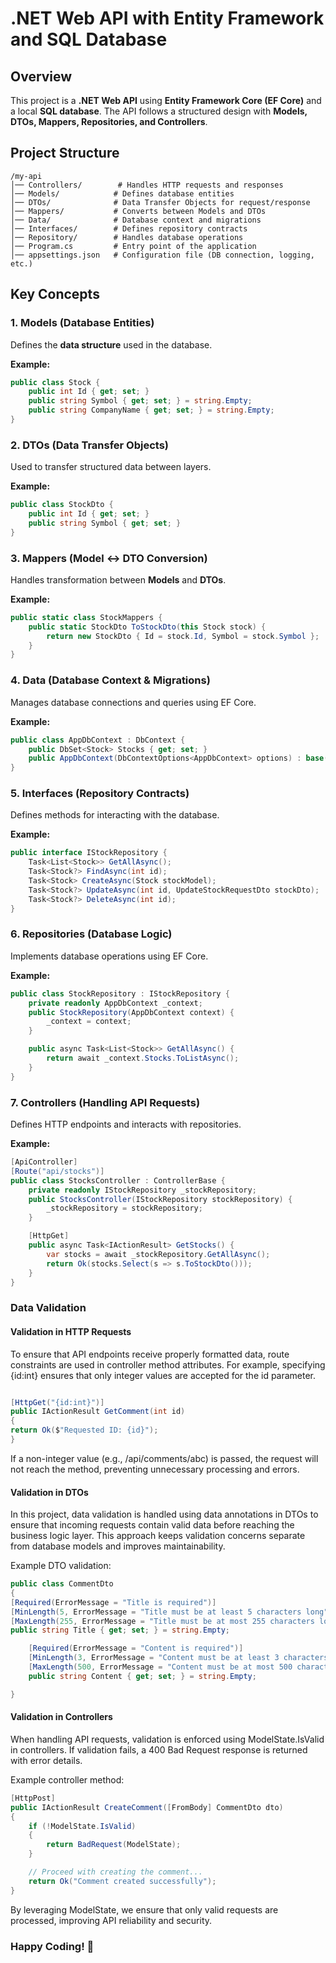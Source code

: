 # .NET Web API with Entity Framework and SQL Database

## Overview

This project is a **.NET Web API** using **Entity Framework Core (EF Core)** and a local **SQL database**. The API follows a structured design with **Models, DTOs, Mappers, Repositories, and Controllers**.

## Project Structure

```
/my-api
│── Controllers/        # Handles HTTP requests and responses
│── Models/            # Defines database entities
│── DTOs/              # Data Transfer Objects for request/response
│── Mappers/           # Converts between Models and DTOs
│── Data/              # Database context and migrations
│── Interfaces/        # Defines repository contracts
│── Repository/        # Handles database operations
│── Program.cs         # Entry point of the application
│── appsettings.json   # Configuration file (DB connection, logging, etc.)
```

## Key Concepts

### 1. **Models (Database Entities)**

Defines the **data structure** used in the database.

**Example:**

```csharp
public class Stock {
    public int Id { get; set; }
    public string Symbol { get; set; } = string.Empty;
    public string CompanyName { get; set; } = string.Empty;
}
```

### 2. **DTOs (Data Transfer Objects)**

Used to transfer structured data between layers.

**Example:**

```csharp
public class StockDto {
    public int Id { get; set; }
    public string Symbol { get; set; }
}
```

### 3. **Mappers (Model <-> DTO Conversion)**

Handles transformation between **Models** and **DTOs**.

**Example:**

```csharp
public static class StockMappers {
    public static StockDto ToStockDto(this Stock stock) {
        return new StockDto { Id = stock.Id, Symbol = stock.Symbol };
    }
}
```

### 4. **Data (Database Context & Migrations)**

Manages database connections and queries using EF Core.

**Example:**

```csharp
public class AppDbContext : DbContext {
    public DbSet<Stock> Stocks { get; set; }
    public AppDbContext(DbContextOptions<AppDbContext> options) : base(options) {}
}
```

### 5. **Interfaces (Repository Contracts)**

Defines methods for interacting with the database.

**Example:**

```csharp
public interface IStockRepository {
    Task<List<Stock>> GetAllAsync();
    Task<Stock?> FindAsync(int id);
    Task<Stock> CreateAsync(Stock stockModel);
    Task<Stock?> UpdateAsync(int id, UpdateStockRequestDto stockDto);
    Task<Stock?> DeleteAsync(int id);
}
```

### 6. **Repositories (Database Logic)**

Implements database operations using EF Core.

**Example:**

```csharp
public class StockRepository : IStockRepository {
    private readonly AppDbContext _context;
    public StockRepository(AppDbContext context) {
        _context = context;
    }

    public async Task<List<Stock>> GetAllAsync() {
        return await _context.Stocks.ToListAsync();
    }
}
```

### 7. **Controllers (Handling API Requests)**

Defines HTTP endpoints and interacts with repositories.

**Example:**

```csharp
[ApiController]
[Route("api/stocks")]
public class StocksController : ControllerBase {
    private readonly IStockRepository _stockRepository;
    public StocksController(IStockRepository stockRepository) {
        _stockRepository = stockRepository;
    }

    [HttpGet]
    public async Task<IActionResult> GetStocks() {
        var stocks = await _stockRepository.GetAllAsync();
        return Ok(stocks.Select(s => s.ToStockDto()));
    }
}
```

### Data Validation

#### Validation in HTTP Requests

To ensure that API endpoints receive properly formatted data, route constraints are used in controller method attributes. For example, specifying {id:int} ensures that only integer values are accepted for the id parameter.

```csharp

[HttpGet("{id:int}")]
public IActionResult GetComment(int id)
{
return Ok($"Requested ID: {id}");
}
```

If a non-integer value (e.g., /api/comments/abc) is passed, the request will not reach the method, preventing unnecessary processing and errors.

#### Validation in DTOs

In this project, data validation is handled using data annotations in DTOs to ensure that incoming requests contain valid data before reaching the business logic layer. This approach keeps validation concerns separate from database models and improves maintainability.

Example DTO validation:

```csharp
public class CommentDto
{
[Required(ErrorMessage = "Title is required")]
[MinLength(5, ErrorMessage = "Title must be at least 5 characters long")]
[MaxLength(255, ErrorMessage = "Title must be at most 255 characters long")]
public string Title { get; set; } = string.Empty;

    [Required(ErrorMessage = "Content is required")]
    [MinLength(3, ErrorMessage = "Content must be at least 3 characters long")]
    [MaxLength(500, ErrorMessage = "Content must be at most 500 characters long")]
    public string Content { get; set; } = string.Empty;

}
```

#### Validation in Controllers

When handling API requests, validation is enforced using ModelState.IsValid in controllers. If validation fails, a 400 Bad Request response is returned with error details.

Example controller method:

```csharp
[HttpPost]
public IActionResult CreateComment([FromBody] CommentDto dto)
{
    if (!ModelState.IsValid)
    {
        return BadRequest(ModelState);
    }

    // Proceed with creating the comment...
    return Ok("Comment created successfully");
}

```

By leveraging ModelState, we ensure that only valid requests are processed, improving API reliability and security.

### Happy Coding! 🚀
